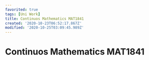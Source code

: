```yaml
---
favorited: true
tags: [Uni Work]
title: Continuos Mathematics MAT1841
created: '2020-10-23T06:52:17.867Z'
modified: '2020-10-25T03:09:45.989Z'
---
```


# Continuos Mathematics MAT1841


